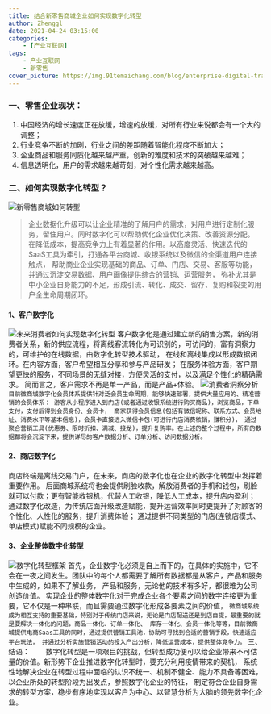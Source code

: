 ```yaml
---
title: 结合新零售商城企业如何实现数字化转型
author: Zhenggl
date: 2021-04-24 03:15:00
categories:
    - [产业互联网]
tags:
    - 产业互联网
    - 新零售
cover_picture: https://img.91temaichang.com/blog/enterprise-digital-transform.png
---
```

### 一、零售企业现状：
1. 中国经济的增长速度正在放缓，增速的放缓，对所有行业来说都会有一个大的调整；
2. 行业竞争不断的加剧，行业之间的差距随着智能化程度不断加大；
3. 企业商品和服务同质化越来越严重，创新的难度和技术的突破越来越难；
4. 信息透明化，用户的需求越来越苛刻，对个性化需求越来越高。
### 二、如何实现数字化转型？
![新零售商城如何转型](https://img.91temaichang.com/blog/new-retain-guide.png)
> 企业数据化升级可以让企业精准的了解用户的需求，对用户进行定制化服务，留住用户。同时数字化可以帮助优化企业优化决策、改善资源分配。
> 在降低成本，提高竞争力上有着显著的作用。以高度灵活、快速迭代的SaaS工具为牵引，打通各平台商城、收银系统以及微信的全渠道用户连接触点，
> 帮助商业企业实现基础的商品、订单、门店、交易、客服等功能，并通过沉淀交易数据、用户画像提供综合的营销、运营服务，
> 弥补尤其是中小企业自身能力的不足，形成引流、转化、成交、留存、复购和裂变的用户全生命周期闭环。
#### 1、客户数字化　　
![未来消费者如何实现数字化转型](https://img.91temaichang.com/blog/future-customer-transform.png)
客户数字化是通过建立新的销售方案，新的消费者关系，新的供应流程，将离线客流转化为可识别的，可访问的，富有洞察力的，可维护的在线数据，由数字化转型技术驱动，
在线和离线集成以形成数据闭环。在内容方面，客户希望相互分享和参与产品研发；
在服务体验方面，客户期望更快的服务，不同场景的无缝对接，方便灵活的支付，以及满足个性化的精确需求。
简而言之，客户需求不再是单一产品，而是产品+体验。
![消费者洞察分析](https://img.91temaichang.com/blog/customer-face-analysis.png)
`目前微商城数字化会员体系提供针对泛会员生命周期，能够快速部署，提供大量应用的、精准营销的会员体系：
游客从小程序进入到门店(或者通过收银系统进行购买商品)，浏览商品，下单支付，支付后得到会员身份、会员卡，
商家获得会员信息(包括有微信昵称、联系方式、会员地址、消费水平等基本信息)，会员卡直接进入微信卡包(可进行门店消费核销，赚积分)，
通过聚合营销工具(优惠券、限时折扣、满减、接龙)，提升复购率。在上述的整个过程中，所有的数据都将会沉淀下来，提供详尽的客户数据分析、订单分析、访问数据分析。`
#### 2、商店数字化　　
商店终端是离线交易门户，在未来，商店的数字化也在企业的数字化转型中发挥着重要作用。
后面商城系统将也会提供刷脸收款，解放消费者的手机和钱包，刷脸就可以付款；更有智能收银机，代替人工收银，降低人工成本，提升店内盈利；
通过数字化改造，为传统店面升级改造赋能，提升运营效率同时更提升了对顾客的个性化、人性化的服务，提升消费体验；
通过提供不同类型的门店(连锁店模式、单店模式)赋能不同规模的企业。
#### 3、企业整体数字化转型　　
![数字化转型框架](https://img.91temaichang.com/blog/digital-transform-framework.png)
首先，企业数字化必须是自上而下的，在具体的实施中，它不会在一夜之间发生。团队中的每个人都需要了解所有数据都是从客户，产品和服务中生成的，如果不了解业务，
产品和服务，无论他的技术有多好，都很难为公司创造价值。
实现企业的整体数字化对于完成企业各个要素之间的数字连接更为重要，它不仅是一种串联，而且需要通过数字化形成各要素之间的价值，
`微商城系统成为相互支持的重要基础，特别对于传统门店来说，无论是门店配送还是到店自提，最重要的就是要解决一体化的问题，商品一体化、订单一体化、
库存一体化、会员一体化等等，目前微商城提供电商Saas工具的同时，通过提供营销工具池，协助可寻找到合适的营销手段，快速适应平台玩法，
并通过分析实施营销活动的投入产出分析，降低运营成本，提供整体竞争力。`
三、结语：
　　数字化转型是一项艰巨的挑战，但转型成功便可以给企业带来不可估量的价值。新形势下企业推进数字化转型时，要充分利用疫情带来的契机，
系统性地解决企业在转型过程中面临的认识不统一、机制不健全、能力不具备等困难，以企业所处的转型阶段为出发点，参照数字化企业的特征，
制定符合企业自身需求的转型方案，稳步有序地实现以客户为中心、以智慧分析为大脑的领先数字化企业。
